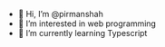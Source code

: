 - 👋 Hi, I’m @pirmanshah
- 👀 I’m interested in web programming
- 🌱 I’m currently learning Typescript

<!---
pirmanshah/pirmanshah is a ✨ special ✨ repository because its `README.md` (this file) appears on your GitHub profile.
You can click the Preview link to take a look at your changes.
--->
